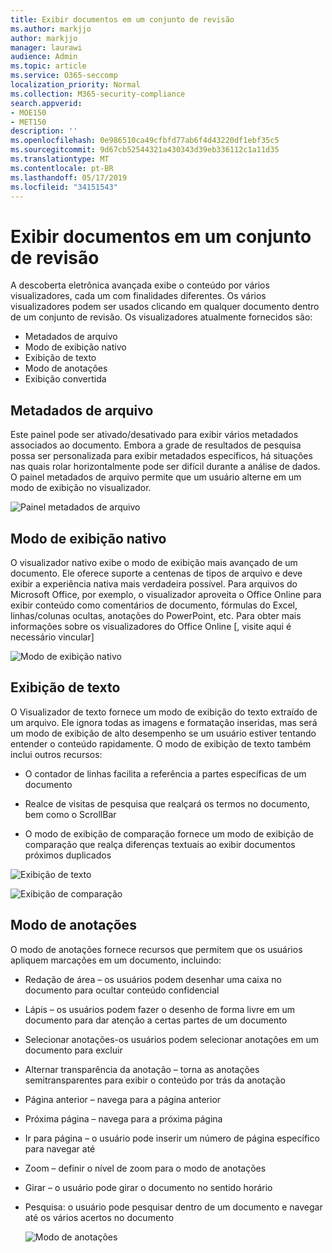 ```yaml
---
title: Exibir documentos em um conjunto de revisão
ms.author: markjjo
author: markjjo
manager: laurawi
audience: Admin
ms.topic: article
ms.service: O365-seccomp
localization_priority: Normal
ms.collection: M365-security-compliance
search.appverid:
- MOE150
- MET150
description: ''
ms.openlocfilehash: 0e986510ca49cfbfd77ab6f4d43220df1ebf35c5
ms.sourcegitcommit: 9d67cb52544321a430343d39eb336112c1a11d35
ms.translationtype: MT
ms.contentlocale: pt-BR
ms.lasthandoff: 05/17/2019
ms.locfileid: "34151543"
---
```

# <a name="view-documents-in-a-review-set"></a>Exibir documentos em um conjunto de revisão

A descoberta eletrônica avançada exibe o conteúdo por vários visualizadores, cada um com finalidades diferentes. Os vários visualizadores podem ser usados clicando em qualquer documento dentro de um conjunto de revisão. Os visualizadores atualmente fornecidos são:

- Metadados de arquivo
- Modo de exibição nativo
- Exibição de texto
- Modo de anotações
- Exibição convertida

## <a name="file-metadata"></a>Metadados de arquivo

Este painel pode ser ativado/desativado para exibir vários metadados associados ao documento. Embora a grade de resultados de pesquisa possa ser personalizada para exibir metadados específicos, há situações nas quais rolar horizontalmente pode ser difícil durante a análise de dados. O painel metadados de arquivo permite que um usuário alterne em um modo de exibição no visualizador.

![Painel metadados de arquivo
](../media/Reviewimage2.png)

## <a name="native-view"></a>Modo de exibição nativo

O visualizador nativo exibe o modo de exibição mais avançado de um documento. Ele oferece suporte a centenas de tipos de arquivo e deve exibir a experiência nativa mais verdadeira possível. Para arquivos do Microsoft Office, por exemplo, o visualizador aproveita o Office Online para exibir conteúdo como comentários de documento, fórmulas do Excel, linhas/colunas ocultas, anotações do PowerPoint, etc. Para obter mais informações sobre os visualizadores do Office Online \[, visite aqui é necessário vincular\]

![Modo de exibição nativo
](../media/Reviewimage3.png)

## <a name="text-view"></a>Exibição de texto

O Visualizador de texto fornece um modo de exibição do texto extraído de um arquivo. Ele ignora todas as imagens e formatação inseridas, mas será um modo de exibição de alto desempenho se um usuário estiver tentando entender o conteúdo rapidamente. O modo de exibição de texto também inclui outros recursos:

  - O contador de linhas facilita a referência a partes específicas de um documento

  - Realce de visitas de pesquisa que realçará os termos no documento, bem como o ScrollBar

  - O modo de exibição de comparação fornece um modo de exibição de comparação que realça diferenças textuais ao exibir documentos próximos duplicados

![Exibição de texto
](../media/Reviewimage4.png)

![Exibição de comparação
](../media/Reviewimage5.png)

## <a name="annotate-view"></a>Modo de anotações

O modo de anotações fornece recursos que permitem que os usuários apliquem marcações em um documento, incluindo:

  - Redação de área – os usuários podem desenhar uma caixa no documento para ocultar conteúdo confidencial

  - Lápis – os usuários podem fazer o desenho de forma livre em um documento para dar atenção a certas partes de um documento

  - Selecionar anotações-os usuários podem selecionar anotações em um documento para excluir

  - Alternar transparência da anotação – torna as anotações semitransparentes para exibir o conteúdo por trás da anotação

  - Página anterior – navega para a página anterior

  - Próxima página – navega para a próxima página

  - Ir para página – o usuário pode inserir um número de página específico para navegar até

  - Zoom – definir o nível de zoom para o modo de anotações

  - Girar – o usuário pode girar o documento no sentido horário

  - Pesquisa: o usuário pode pesquisar dentro de um documento e navegar até os vários acertos no documento
    
    ![Modo de anotações
    ](../media/Reviewimage1.png)